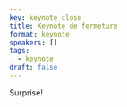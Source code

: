 ```yaml
---
key: keynote_close
title: Keynote de fermeture
format: keynote
speakers: []
tags:
  - keynote
draft: false
---
```

Surprise!